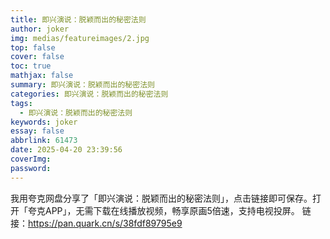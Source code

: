 ```yaml
---
title: 即兴演说：脱颖而出的秘密法则
author: joker
img: medias/featureimages/2.jpg
top: false
cover: false
toc: true
mathjax: false
summary: 即兴演说：脱颖而出的秘密法则
categories: 即兴演说：脱颖而出的秘密法则
tags:
  - 即兴演说：脱颖而出的秘密法则
keywords: joker
essay: false
abbrlink: 61473
date: 2025-04-20 23:39:56
coverImg:
password:
---
```


我用夸克网盘分享了「即兴演说：脱颖而出的秘密法则」，点击链接即可保存。打开「夸克APP」，无需下载在线播放视频，畅享原画5倍速，支持电视投屏。
链接：https://pan.quark.cn/s/38fdf89795e9
